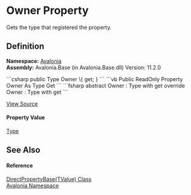 # Owner Property


Gets the type that registered the property.



## Definition
**Namespace:** <a href="N_Avalonia">Avalonia</a>  
**Assembly:** Avalonia.Base (in Avalonia.Base.dll) Version: 11.2.0

<Tabs groupId="api-code-preview">
<TabItem value="csharp" label="C#">
```csharp
public Type Owner \{ get; }
```
</TabItem>
<TabItem value="vb" label="VB">
```vb
Public ReadOnly Property Owner As Type
	Get
```
</TabItem>
<TabItem value="fsharp" label="F#">
```fsharp
abstract Owner : Type with get
override Owner : Type with get
```
</TabItem>
</Tabs>



<a href="https://github.com/AvaloniaUI/Avalonia/tree/master/src/Avalonia.Base/DirectPropertyBase.cs#L54" title="View the source code">View Source</a>



#### Property Value
<a href="https://learn.microsoft.com/dotnet/api/system.type" target="_blank" rel="noopener noreferrer">Type</a>

## See Also


#### Reference
<a href="T_Avalonia_DirectPropertyBase_1">DirectPropertyBase(TValue) Class</a>  
<a href="N_Avalonia">Avalonia Namespace</a>  
